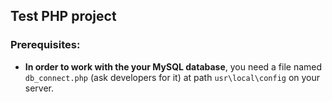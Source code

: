 ## Test PHP project

### Prerequisites:
- **In order to work with the your MySQL database**, you need a file named `db_connect.php` (ask developers for it) at path `usr\local\config` on your server. 